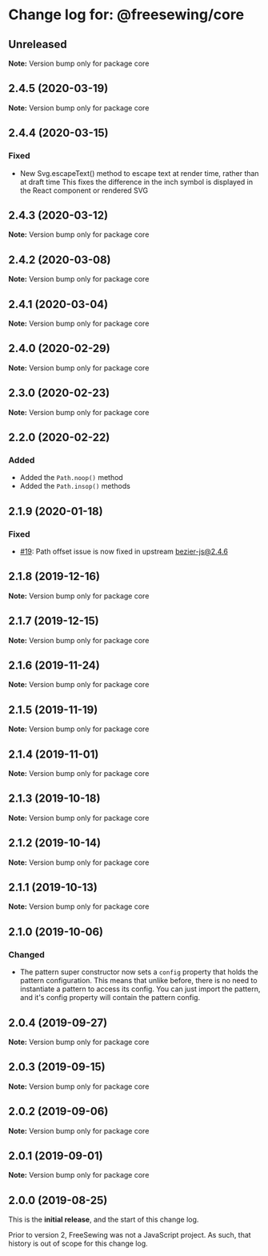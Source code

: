 # Change log for: @freesewing/core


## Unreleased

**Note:** Version bump only for package core


## 2.4.5 (2020-03-19)

**Note:** Version bump only for package core


## 2.4.4 (2020-03-15)

### Fixed

 - New Svg.escapeText() method to escape text at render time, rather than at draft time This fixes the difference in the inch symbol is displayed in the React component or rendered SVG
## 2.4.3 (2020-03-12)

**Note:** Version bump only for package core


## 2.4.2 (2020-03-08)

**Note:** Version bump only for package core


## 2.4.1 (2020-03-04)

**Note:** Version bump only for package core


## 2.4.0 (2020-02-29)

**Note:** Version bump only for package core


## 2.3.0 (2020-02-23)

**Note:** Version bump only for package core


## 2.2.0 (2020-02-22)

### Added

 - Added the `Path.noop()` method
 - Added the `Path.insop()` methods
## 2.1.9 (2020-01-18)

### Fixed

 - [#19](https://github.com/freesewing/freesewing/issues/19): Path offset issue is now fixed in upstream bezier-js@2.4.6
## 2.1.8 (2019-12-16)

**Note:** Version bump only for package core


## 2.1.7 (2019-12-15)

**Note:** Version bump only for package core


## 2.1.6 (2019-11-24)

**Note:** Version bump only for package core


## 2.1.5 (2019-11-19)

**Note:** Version bump only for package core


## 2.1.4 (2019-11-01)

**Note:** Version bump only for package core


## 2.1.3 (2019-10-18)

**Note:** Version bump only for package core


## 2.1.2 (2019-10-14)

**Note:** Version bump only for package core


## 2.1.1 (2019-10-13)

**Note:** Version bump only for package core


## 2.1.0 (2019-10-06)

### Changed

 - The pattern super constructor now sets a `config` property that holds the pattern configuration. This means that unlike before, there is no need to instantiate a pattern to access its config. You can just import the pattern, and it's config property will contain the pattern config.
## 2.0.4 (2019-09-27)

**Note:** Version bump only for package core


## 2.0.3 (2019-09-15)

**Note:** Version bump only for package core


## 2.0.2 (2019-09-06)

**Note:** Version bump only for package core


## 2.0.1 (2019-09-01)

**Note:** Version bump only for package core




## 2.0.0 (2019-08-25)

This is the **initial release**, and the start of this change log.

Prior to version 2, FreeSewing was not a JavaScript project.
As such, that history is out of scope for this change log.
